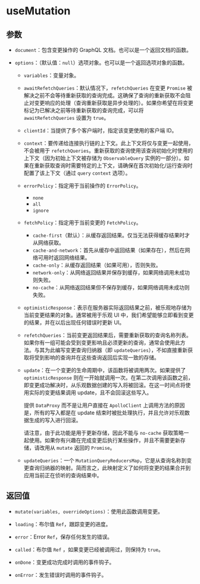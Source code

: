 # useMutation

## 参数

- `document`：包含变更操作的 GraphQL 文档。也可以是一个返回文档的函数。

- `options`：（默认值：`null`）选项对象。也可以是一个返回选项对象的函数。

  - `variables`：变量对象。

  - `awaitRefetchQueries`：默认情况下，`refetchQueries` 在变更 `Promise` 被解决之前不会等待重新获取的查询完成。这确保了查询的重新获取不会阻止对变更响应的处理（查询重新获取是异步处理的）。如果你希望在将变更标记为已解决之前等待重新获取的查询完成，可以将 `awaitRefetchQueries` 设置为 `true`。

  - `clientId`：当提供了多个客户端时，指定该变更使用的客户端 ID。

  - `context`：要传递给连接执行链的上下文。此上下文将仅与变更一起使用，不会被用于 `refetchQueries`。重新获取的查询使用该查询初始化时使用的上下文（因为初始上下文被存储为 `ObservableQuery` 实例的一部分）。如果在重新获取查询时需要特定的上下文，请确保在首次初始化/运行查询时配置了该上下文（通过 `query` `context` 选项）。

  - `errorPolicy`：指定用于当前操作的 `ErrorPolicy`。
    - `none`
    - `all`
    - `ignore`

  - `fetchPolicy`：指定用于当前变更的 `FetchPolicy`。
    - `cache-first`（默认）：从缓存返回结果。仅当无法获得缓存结果时才从网络获取。
    - `cache-and-network`：首先从缓存中返回结果（如果存在），然后在网络可用时返回网络结果。
    - `cache-only`：从缓存返回结果（如果可用），否则失败。
    - `network-only`：从网络返回结果并保存到缓存，如果网络调用未成功则失败。
    - `no-cache`：从网络返回结果但不保存到缓存，如果网络调用未成功则失败。

  - `optimisticResponse`：表示在服务器实际返回结果之前，被乐观地存储为当前变更结果的对象。通常被用于乐观 UI 中，我们希望能够立即看到变更的结果，并在以后出现任何错误时更新 UI。

  - `refetchQueries`：当前变更返回结果后，需要重新获取的查询名称列表。如果你有一组可能会受到变更影响且必须更新的查询，通常会使用此方法。与其为此编写变更查询归纳器（即 `updateQueries`），不如直接重新获取将受到影响的查询并在这些查询返回后实现一致的存储。

  - `update`：在一个变更的生命周期中，该函数将被调用两次。如果提供了 `optimisticResponse` 则在一开始就调用一次。在第二次调用该函数之前，即变更成功解决时，从乐观数据创建的写入将被回滚。在这一时间点将使用实际的变更结果调用 update，且不会回滚这些写入。

    提供 `DataProxy` 而不是让用户直接在 `ApolloClient` 上调用方法的原因是，所有的写入都是在 update 结束时被批处理执行，并且允许对乐观数据生成的写入进行回滚。

    请注意，由于此功能是用于更新存储，因此不能与 `no-cache` 获取策略一起使用。如果你有兴趣在完成变更后执行某些操作，并且不需要更新存储，请改用从 `mutate` 返回的 `Promise`。

  - `updateQueries`：一个 `MutationQueryReducersMap`，它是从查询名称到变更查询归纳器的映射。简而言之，此映射定义了如何将变更的结果合并到应用当前正在侦听的查询结果中。

## 返回值

- `mutate(variables, overrideOptions)`：使用此函数调用变更。

- `loading`：布尔值 `Ref`，跟踪变更的进度。

- `error`：Error `Ref`，保存任何发生的错误。

- `called`：布尔值 `Ref` ，如果变更已经被调用过，则保持为 `true`。

- `onDone`：变更成功完成时调用的事件钩子。

- `onError`：发生错误时调用的事件钩子。
